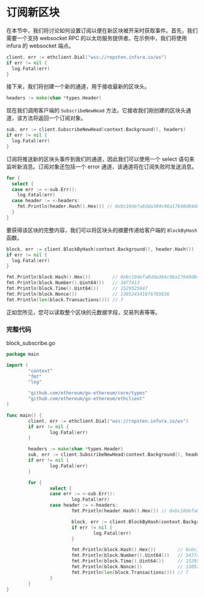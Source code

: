 
# **订阅新区块**

在本节中，我们将讨论如何设置订阅以便在新区块被开采时获取事件。首先，我们需要一个支持 websocket RPC 的以太坊服务提供者。在示例中，我们将使用 infura 的 websocket 端点。

```go
client, err := ethclient.Dial("wss://ropsten.infura.io/ws")
if err != nil {
  log.Fatal(err)
}
```

接下来，我们将创建一个新的通道，用于接收最新的区块头。

```go
headers := make(chan *types.Header)
```

现在我们调用客户端的 `SubscribeNewHead` 方法，它接收我们刚创建的区块头通道，该方法将返回一个订阅对象。

```go
sub, err := client.SubscribeNewHead(context.Background(), headers)
if err != nil {
  log.Fatal(err)
}
```

订阅将推送新的区块头事件到我们的通道，因此我们可以使用一个 select 语句来监听新消息。订阅对象还包括一个 error 通道，该通道将在订阅失败时发送消息。

```go
for {
  select {
  case err := <-sub.Err():
    log.Fatal(err)
  case header := <-headers:
    fmt.Println(header.Hash().Hex()) // 0xbc10defa8dda384c96a17640d84de5578804945d347072e091b4e5f390ddea7f
  }
}
```

要获得该区块的完整内容，我们可以将区块头的摘要传递给客户端的 `BlockByHash` 函数。

```go
block, err := client.BlockByHash(context.Background(), header.Hash())
if err != nil {
  log.Fatal(err)
}

fmt.Println(block.Hash().Hex())        // 0xbc10defa8dda384c96a17640d84de5578804945d347072e091b4e5f390ddea7f
fmt.Println(block.Number().Uint64())   // 3477413
fmt.Println(block.Time().Uint64())     // 1529525947
fmt.Println(block.Nonce())             // 130524141876765836
fmt.Println(len(block.Transactions())) // 7
```

正如您所见，您可以读取整个区块的元数据字段，交易列表等等。

### **完整代码**

block_subscribe.go

```go
package main

import (
        "context"
        "fmt"
        "log"

        "github.com/ethereum/go-ethereum/core/types"
        "github.com/ethereum/go-ethereum/ethclient"
)

func main() {
        client, err := ethclient.Dial("wss://ropsten.infura.io/ws")
        if err != nil {
                log.Fatal(err)
        }

        headers := make(chan *types.Header)
        sub, err := client.SubscribeNewHead(context.Background(), headers)
        if err != nil {
                log.Fatal(err)
        }

        for {
                select {
                case err := <-sub.Err():
                        log.Fatal(err)
                case header := <-headers:
                        fmt.Println(header.Hash().Hex()) // 0xbc10defa8dda384c96a17640d84de5578804945d347072e091b4e5f390ddea7f

                        block, err := client.BlockByHash(context.Background(), header.Hash())
                        if err != nil {
                                log.Fatal(err)
                        }

                        fmt.Println(block.Hash().Hex())        // 0xbc10defa8dda384c96a17640d84de5578804945d347072e091b4e5f390ddea7f
                        fmt.Println(block.Number().Uint64())   // 3477413
                        fmt.Println(block.Time().Uint64())     // 1529525947
                        fmt.Println(block.Nonce())             // 130524141876765836
                        fmt.Println(len(block.Transactions())) // 7
                }
        }
}
```
